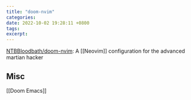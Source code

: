 ```yaml
---
title: "doom-nvim"
categories: 
date: 2022-10-02 19:28:11 +0800
tags: 
excerpt: 
---
```







[NTBBloodbath/doom-nvim](https://github.com/NTBBloodbath/doom-nvim): A [[Neovim]] configuration for the advanced martian hacker





## Misc

[[Doom Emacs]]




